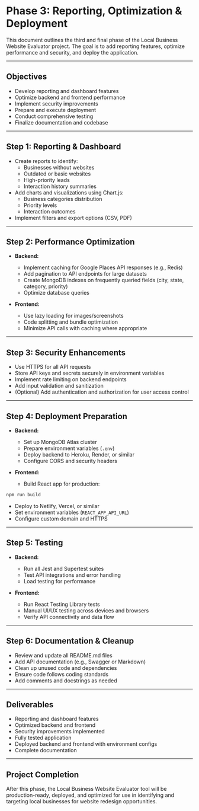 # Phase 3: Reporting, Optimization & Deployment

This document outlines the third and final phase of the Local Business Website Evaluator project. The goal is to add reporting features, optimize performance and security, and deploy the application.

---

## Objectives

- Develop reporting and dashboard features
- Optimize backend and frontend performance
- Implement security improvements
- Prepare and execute deployment
- Conduct comprehensive testing
- Finalize documentation and codebase

---

## Step 1: Reporting & Dashboard

- Create reports to identify:
  - Businesses without websites
  - Outdated or basic websites
  - High-priority leads
  - Interaction history summaries
- Add charts and visualizations using Chart.js:
  - Business categories distribution
  - Priority levels
  - Interaction outcomes
- Implement filters and export options (CSV, PDF)

---

## Step 2: Performance Optimization

- **Backend:**
  - Implement caching for Google Places API responses (e.g., Redis)
  - Add pagination to API endpoints for large datasets
  - Create MongoDB indexes on frequently queried fields (city, state, category, priority)
  - Optimize database queries

- **Frontend:**
  - Use lazy loading for images/screenshots
  - Code splitting and bundle optimization
  - Minimize API calls with caching where appropriate

---

## Step 3: Security Enhancements

- Use HTTPS for all API requests
- Store API keys and secrets securely in environment variables
- Implement rate limiting on backend endpoints
- Add input validation and sanitization
- (Optional) Add authentication and authorization for user access control

---

## Step 4: Deployment Preparation

- **Backend:**
  - Set up MongoDB Atlas cluster
  - Prepare environment variables (`.env`)
  - Deploy backend to Heroku, Render, or similar
  - Configure CORS and security headers

- **Frontend:**
  - Build React app for production:

```bash
npm run build
```

  - Deploy to Netlify, Vercel, or similar
  - Set environment variables (`REACT_APP_API_URL`)
  - Configure custom domain and HTTPS

---

## Step 5: Testing

- **Backend:**
  - Run all Jest and Supertest suites
  - Test API integrations and error handling
  - Load testing for performance

- **Frontend:**
  - Run React Testing Library tests
  - Manual UI/UX testing across devices and browsers
  - Verify API connectivity and data flow

---

## Step 6: Documentation & Cleanup

- Review and update all README.md files
- Add API documentation (e.g., Swagger or Markdown)
- Clean up unused code and dependencies
- Ensure code follows coding standards
- Add comments and docstrings as needed

---

## Deliverables

- Reporting and dashboard features
- Optimized backend and frontend
- Security improvements implemented
- Fully tested application
- Deployed backend and frontend with environment configs
- Complete documentation

---

## Project Completion

After this phase, the Local Business Website Evaluator tool will be production-ready, deployed, and optimized for use in identifying and targeting local businesses for website redesign opportunities.
